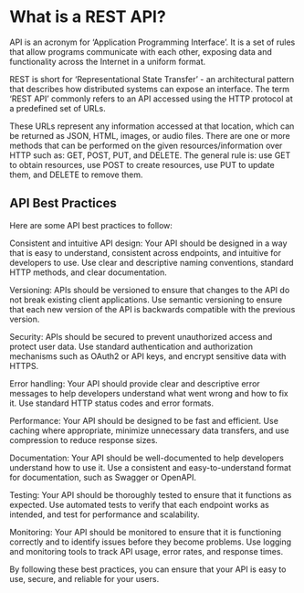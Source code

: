 # What is a REST API?
API is an acronym for ‘Application Programming Interface’. It is a set of rules that allow programs communicate with each other, exposing data and functionality across the Internet in a uniform format.

REST is short for ‘Representational State Transfer’ - an architectural pattern that describes how distributed systems can expose an interface. The term ‘REST API’ commonly refers to an API accessed using the HTTP protocol at a predefined set of URLs.

These URLs represent any information accessed at that location, which can be returned as JSON, HTML, images, or audio files. There are one or more methods that can be performed on the given resources/information over HTTP such as: GET, POST, PUT, and DELETE. The general rule is: use GET to obtain resources, use POST to create resources, use PUT to update them, and DELETE to remove them.

## API Best Practices
Here are some API best practices to follow:

Consistent and intuitive API design: Your API should be designed in a way that is easy to understand, consistent across endpoints, and intuitive for developers to use. Use clear and descriptive naming conventions, standard HTTP methods, and clear documentation.

Versioning: APIs should be versioned to ensure that changes to the API do not break existing client applications. Use semantic versioning to ensure that each new version of the API is backwards compatible with the previous version.

Security: APIs should be secured to prevent unauthorized access and protect user data. Use standard authentication and authorization mechanisms such as OAuth2 or API keys, and encrypt sensitive data with HTTPS.

Error handling: Your API should provide clear and descriptive error messages to help developers understand what went wrong and how to fix it. Use standard HTTP status codes and error formats.

Performance: Your API should be designed to be fast and efficient. Use caching where appropriate, minimize unnecessary data transfers, and use compression to reduce response sizes.

Documentation: Your API should be well-documented to help developers understand how to use it. Use a consistent and easy-to-understand format for documentation, such as Swagger or OpenAPI.

Testing: Your API should be thoroughly tested to ensure that it functions as expected. Use automated tests to verify that each endpoint works as intended, and test for performance and scalability.

Monitoring: Your API should be monitored to ensure that it is functioning correctly and to identify issues before they become problems. Use logging and monitoring tools to track API usage, error rates, and response times.

By following these best practices, you can ensure that your API is easy to use, secure, and reliable for your users.

